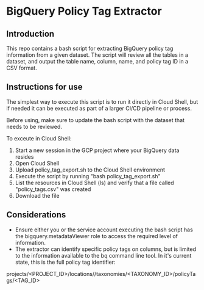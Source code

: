 # BigQuery Policy Tag Extractor

## Introduction
This repo contains a bash script for extracting BigQuery policy tag information from a given dataset. The script will review all the tables in a dataset, and output the table name, column, name, and policy tag ID in a CSV format.

## Instructions for use
The simplest way to execute this script is to run it directly in Cloud Shell, but if needed it can be executed as part of a larger CI/CD pipeline or process.

Before using, make sure to update the bash script with the dataset that needs to be reviewed.

To exceute in Cloud Shell:
1. Start a new session in the GCP project where your BigQuery data resides
2. Open Cloud Shell
3. Upload policy_tag_export.sh to the Cloud Shell environment
4. Execute the script by running "bash policy_tag_export.sh"
5. List the resources in Cloud Shell (ls) and verify that a file called "policy_tags.csv" was created
6. Download the file

## Considerations
* Ensure either you or the service account executing the bash script has the bigquery.metadataViewer role to access the required level of information.
* The extractor can identify specific policy tags on columns, but is limited to the information available to the bq command line tool. In it's current state, this is the full policy tag identifier:

projects/<PROJECT_ID>/locations/<LOCATION>/taxonomies/<TAXONOMY_ID>/policyTags/<TAG_ID>